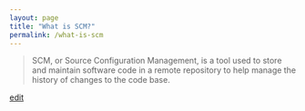 ```yaml
---
layout: page
title: "What is SCM?"
permalink: /what-is-scm
---
```


> SCM, or Source Configuration Management, is a tool used to store and maintain software code in a remote repository to help manage the history of changes to the code base.

<p class="edit-term"><a href="https://github.com/and-digital/tech-definitions/blog/master/definitions/source-code/scm.md">edit</a></p>
